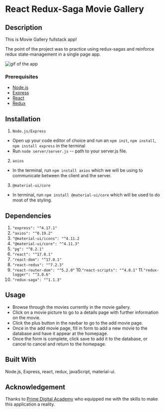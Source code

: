 # React Redux-Saga Movie Gallery

## Description

This is Movie Gallery fullstack app!

The point of the project was to practice using redux-sagas and reinforce redux state-management in a single page app.

![gif of the app](https://github.com/gabinwilliams/weekend-movie-sagas/blob/master/wireframes/AppGif.gif)

### Prerequisites

- [Node.js](https://nodejs.org/en/)
- [Express](https://expressjs.com/)
- [React](https://reactjs.org/)
- [Redux](https://redux.js.org/)

## Installation

1. `Node.js/Express`
  - Open up your code editor of choice and run an `npm init`, `npm install`, `npm install express` in the terminal
  - Run `node server/server.js` -- path to your server.js file.

2. `axios`
  - In the terminal, run `npm install axios` which we will be using to communicate between the client and the server.

3. `@material-ui/core`
  - In terminal, run `npm install @material-ui/core` which will be used to do most of the styling.
    

## Dependencies

1. `"express": "^4.17.1"`
2. `"axios": "^0.19.2"`
2. `"@material-ui/icons": "^4.11.2`
4. `"@material-ui/core": "^4.11.3"`
5. `"pg": "^8.2.1"`
6. `"react": "^17.0.1"`
7. `"react-dom": "^17.0.1"`
8. `"react-redux": "^7.2.3"`
9. `"react-router-dom": "^5.2.0"`
10.`"react-scripts": "^4.0.1"`
11.`"redux-logger": "^3.0.6"`
12. `"redux-saga": "^1.1.3"`

## Usage

- Browse through the movies currently in the movie gallery.
- Click on a movie picture to go to a details page with further information on the movie.
- Click the plus button in the navbar to go to the add movie page. 
- Once in the add movie page, fill in form to add a new movie to the database and have it appear at the homepage.
- Once the form is complete, click save to add it to the database, or cancel to cancel and return to the homepage.

## Built With

 Node.js, Express, react, redux, javaScript, material-ui.

## Acknowledgement
Thanks to [Prime Digital Academy](www.primeacademy.io) who equipped me with the skills to make this application a reality.